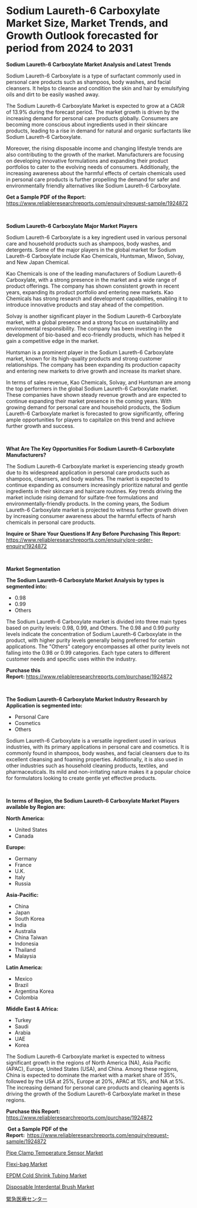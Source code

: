 <p><h1>Sodium Laureth-6 Carboxylate Market Size, Market Trends, and Growth Outlook forecasted for period from 2024 to 2031</h1></p><p><strong>Sodium Laureth-6 Carboxylate Market Analysis and Latest Trends</strong></p>
<p><p>Sodium Laureth-6 Carboxylate is a type of surfactant commonly used in personal care products such as shampoos, body washes, and facial cleansers. It helps to cleanse and condition the skin and hair by emulsifying oils and dirt to be easily washed away.</p><p>The Sodium Laureth-6 Carboxylate Market is expected to grow at a CAGR of 13.9% during the forecast period. The market growth is driven by the increasing demand for personal care products globally. Consumers are becoming more conscious about ingredients used in their skincare products, leading to a rise in demand for natural and organic surfactants like Sodium Laureth-6 Carboxylate.</p><p>Moreover, the rising disposable income and changing lifestyle trends are also contributing to the growth of the market. Manufacturers are focusing on developing innovative formulations and expanding their product portfolios to cater to the evolving needs of consumers. Additionally, the increasing awareness about the harmful effects of certain chemicals used in personal care products is further propelling the demand for safer and environmentally friendly alternatives like Sodium Laureth-6 Carboxylate.</p></p>
<p><strong>Get a Sample PDF of the Report:&nbsp;</strong> <a href="https://www.reliableresearchreports.com/enquiry/request-sample/1924872">https://www.reliableresearchreports.com/enquiry/request-sample/1924872</a></p>
<p>&nbsp;</p>
<p><strong>Sodium Laureth-6 Carboxylate Major Market Players</strong></p>
<p><p>Sodium Laureth-6 Carboxylate is a key ingredient used in various personal care and household products such as shampoos, body washes, and detergents. Some of the major players in the global market for Sodium Laureth-6 Carboxylate include Kao Chemicals, Huntsman, Miwon, Solvay, and New Japan Chemical.</p><p>Kao Chemicals is one of the leading manufacturers of Sodium Laureth-6 Carboxylate, with a strong presence in the market and a wide range of product offerings. The company has shown consistent growth in recent years, expanding its product portfolio and entering new markets. Kao Chemicals has strong research and development capabilities, enabling it to introduce innovative products and stay ahead of the competition.</p><p>Solvay is another significant player in the Sodium Laureth-6 Carboxylate market, with a global presence and a strong focus on sustainability and environmental responsibility. The company has been investing in the development of bio-based and eco-friendly products, which has helped it gain a competitive edge in the market.</p><p>Huntsman is a prominent player in the Sodium Laureth-6 Carboxylate market, known for its high-quality products and strong customer relationships. The company has been expanding its production capacity and entering new markets to drive growth and increase its market share.</p><p>In terms of sales revenue, Kao Chemicals, Solvay, and Huntsman are among the top performers in the global Sodium Laureth-6 Carboxylate market. These companies have shown steady revenue growth and are expected to continue expanding their market presence in the coming years. With growing demand for personal care and household products, the Sodium Laureth-6 Carboxylate market is forecasted to grow significantly, offering ample opportunities for players to capitalize on this trend and achieve further growth and success.</p></p>
<p>&nbsp;</p>
<p><strong>What Are The Key Opportunities For Sodium Laureth-6 Carboxylate Manufacturers?</strong></p>
<p><p>The Sodium Laureth-6 Carboxylate market is experiencing steady growth due to its widespread application in personal care products such as shampoos, cleansers, and body washes. The market is expected to continue expanding as consumers increasingly prioritize natural and gentle ingredients in their skincare and haircare routines. Key trends driving the market include rising demand for sulfate-free formulations and environmentally-friendly products. In the coming years, the Sodium Laureth-6 Carboxylate market is projected to witness further growth driven by increasing consumer awareness about the harmful effects of harsh chemicals in personal care products.</p></p>
<p><strong>Inquire or Share Your Questions If Any Before Purchasing This Report:</strong> <a href="https://www.reliableresearchreports.com/enquiry/pre-order-enquiry/1924872">https://www.reliableresearchreports.com/enquiry/pre-order-enquiry/1924872</a></p>
<p>&nbsp;</p>
<p><strong>Market Segmentation</strong></p>
<p><strong>The Sodium Laureth-6 Carboxylate Market Analysis by types is segmented into:</strong></p>
<p><ul><li>0.98</li><li>0.99</li><li>Others</li></ul></p>
<p><p>The Sodium Laureth-6 Carboxylate market is divided into three main types based on purity levels: 0.98, 0.99, and Others. The 0.98 and 0.99 purity levels indicate the concentration of Sodium Laureth-6 Carboxylate in the product, with higher purity levels generally being preferred for certain applications. The "Others" category encompasses all other purity levels not falling into the 0.98 or 0.99 categories. Each type caters to different customer needs and specific uses within the industry.</p></p>
<p><strong>Purchase this Report:&nbsp;</strong><a href="https://www.reliableresearchreports.com/purchase/1924872">https://www.reliableresearchreports.com/purchase/1924872</a></p>
<p>&nbsp;</p>
<p><strong>The Sodium Laureth-6 Carboxylate Market Industry Research by Application is segmented into:</strong></p>
<p><ul><li>Personal Care</li><li>Cosmetics</li><li>Others</li></ul></p>
<p><p>Sodium Laureth-6 Carboxylate is a versatile ingredient used in various industries, with its primary applications in personal care and cosmetics. It is commonly found in shampoos, body washes, and facial cleansers due to its excellent cleansing and foaming properties. Additionally, it is also used in other industries such as household cleaning products, textiles, and pharmaceuticals. Its mild and non-irritating nature makes it a popular choice for formulators looking to create gentle yet effective products.</p></p>
<p>&nbsp;</p>
<p><strong>In terms of Region, the Sodium Laureth-6 Carboxylate Market Players available by Region are:</strong></p>
<p>
    <p> <strong> North America: </strong>
        <ul>
            <li>United States</li>
            <li>Canada</li>
        </ul>
        </p> 
    <p> <strong> Europe: </strong>
        <ul>
            <li>Germany</li>
            <li>France</li>
            <li>U.K.</li>
            <li>Italy</li>
            <li>Russia</li>
        </ul>
        </p> 
    <p> <strong> Asia-Pacific: </strong>
        <ul>
            <li>China</li>
            <li>Japan</li>
            <li>South Korea</li>
            <li>India</li>
            <li>Australia</li>
            <li>China Taiwan</li>
            <li>Indonesia</li>
            <li>Thailand</li>
            <li>Malaysia</li>
        </ul>
        </p> 
    <p> <strong> Latin America: </strong>
        <ul>
            <li>Mexico</li>
            <li>Brazil</li>
            <li>Argentina Korea</li>
            <li>Colombia</li>
        </ul>
        </p> 
    <p> <strong> Middle East & Africa: </strong>
        <ul>
            <li>Turkey</li>
            <li>Saudi</li>
            <li>Arabia</li>
            <li>UAE</li>
            <li>Korea</li>
        </ul>
    </p>
    </p>
<p><p>The Sodium Laureth-6 Carboxylate market is expected to witness significant growth in the regions of North America (NA), Asia Pacific (APAC), Europe, United States (USA), and China. Among these regions, China is expected to dominate the market with a market share of 35%, followed by the USA at 25%, Europe at 20%, APAC at 15%, and NA at 5%. The increasing demand for personal care products and cleaning agents is driving the growth of the Sodium Laureth-6 Carboxylate market in these regions.</p></p>
<p><strong>Purchase this Report: </strong><a href="https://www.reliableresearchreports.com/purchase/1924872">https://www.reliableresearchreports.com/purchase/1924872</a></p>
<p>&nbsp;<strong>Get a Sample PDF of the Report:&nbsp;&nbsp;</strong><a href="https://www.reliableresearchreports.com/enquiry/request-sample/1924872">https://www.reliableresearchreports.com/enquiry/request-sample/1924872</a></p>
<p><strong></strong></p>
<p><p><a href="https://view.publitas.com/reportprime-1/pipe-clamp-temperature-sensor-market-insights-market-players-and-forecast-till-2031/">Pipe Clamp Temperature Sensor Market</a></p><p><a href="https://glittery-fuchsia-86a.notion.site/Flexi-bag-Market-Centers-on-Aspects-such-as-Market-Growth-Market-Share-Market-Opportunity-and-Pro-77f98130b1554c9d8e767aa2d838d9a0">Flexi-bag Market</a></p><p><a href="https://view.publitas.com/reportprime-1/epdm-cold-shrink-tubing-market-size-and-examines-its-market-scope-with-a-primary-focus-on-growth-opportunities-and-forecasted-trends-spanning-from-2024-to-2031/">EPDM Cold Shrink Tubing Market</a></p><p><a href="https://silk-columnist-571.notion.site/Disposable-Interdental-Brush-Market-Size-Focuses-on-Market-Dynamics-In-Depth-Analysis-and-Future-Pr-7e9be0108ae741cfb17f06368a41bd53">Disposable Interdental Brush Market</a></p><p><a href="https://medium.com/@skylardaniel70/%E7%B7%8A%E6%80%A5%E3%82%B1%E3%82%A2%E3%82%BB%E3%83%B3%E3%82%BF%E3%83%BC%E5%B8%82%E5%A0%B4%E3%81%AE%E5%88%86%E6%9E%90-%E3%82%B0%E3%83%AD%E3%83%BC%E3%83%90%E3%83%AB%E7%94%A3%E6%A5%AD%E3%81%AE%E5%B1%95%E6%9C%9B%E3%81%A8%E4%BA%88%E6%B8%AC-2024%E5%B9%B4%E3%81%8B%E3%82%892031%E5%B9%B4-0f4101716837">緊急医療センター</a></p></p>